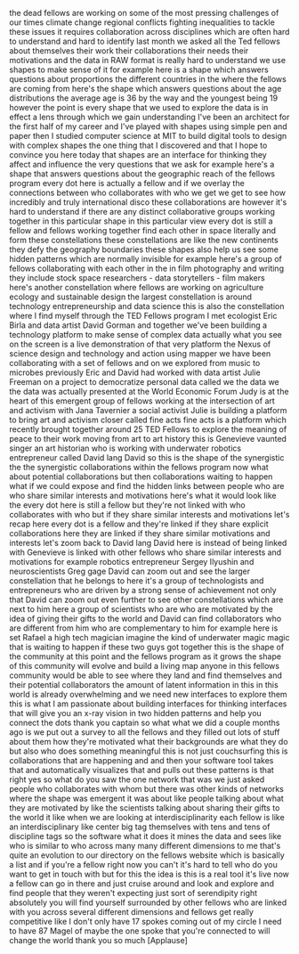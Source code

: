 
the dead fellows are working on some of
the most pressing challenges of our
times
climate change regional conflicts
fighting inequalities to tackle these
issues
it requires collaboration across
disciplines which are often hard to
understand and hard to identify last
month we asked all the Ted fellows about
themselves their work their
collaborations their needs their
motivations and the data in RAW format
is really hard to understand we use
shapes to make sense of it for example
here is a shape which answers questions
about proportions the different
countries in the where the fellows are
coming from here&#39;s the shape which
answers questions about the age
distributions the average age is 36 by
the way and the youngest being 19
however the point is every shape that we
used to explore the data is in effect a
lens through which we gain understanding
I&#39;ve been an architect for the first
half of my career and I&#39;ve played with
shapes using simple pen and paper then I
studied computer science at MIT to build
digital tools to design with complex
shapes the one thing that I discovered
and that I hope to convince you here
today that shapes are an interface for
thinking they affect and influence the
very questions that we ask for example
here&#39;s a shape that answers questions
about the geographic reach of the
fellows program every dot here is
actually a fellow and if we overlay the
connections between who collaborates
with who we get we get to see how
incredibly and truly international disco
these collaborations are however it&#39;s
hard to understand if there are any
distinct collaborative groups working
together in this particular shape in
this particular view every dot is still
a fellow and fellows working together
find each other in space literally and
form these constellations these
constellations are like the new
continents they defy the geography
boundaries these shapes also help us see
some hidden patterns which are normally
invisible for example here&#39;s a group of
fellows collaborating with each other in
the in film photography and writing
they include stock space researchers -
data storytellers - film makers
here&#39;s another constellation where
fellows are working on agriculture
ecology and sustainable design the
largest constellation is around
technology entrepreneurship and data
science this is also the constellation
where I find myself through the TED
Fellows program I met ecologist Eric
Birla and data artist David Gorman and
together we&#39;ve been building a
technology platform to make sense of
complex data actually what you see on
the screen is a live demonstration of
that very platform the Nexus of science
design and technology and action using
mapper we have been collaborating with a
set of fellows and on we explored from
music to microbes previously Eric and
David had worked with data artist Julie
Freeman on a project to democratize
personal data called we the data we the
data was actually presented at the World
Economic Forum Judy is at the heart of
this emergent group of fellows working
at the intersection of art and activism
with Jana Tavernier a social activist
Julie is building a platform to bring
art and activism closer called fine acts
fine acts is a platform which recently
brought together around 25 TED Fellows
to explore the meaning of peace to their
work moving from art to art history
this is Genevieve vaunted singer an art
historian who is working with underwater
robotics entrepreneur called David lang
David so this is the shape of the
synergistic the the synergistic
collaborations within the fellows
program now what about potential
collaborations but then collaborations
waiting to happen what if we could
expose and find the hidden links between
people who are who share similar
interests and motivations here&#39;s what it
would look like the every dot here is
still a fellow but they&#39;re not linked
with who collaborates with who but if
they share similar interests and
motivations let&#39;s recap here every dot
is a fellow and they&#39;re linked if they
share explicit collaborations here they
are linked if they share similar
motivations and interests let&#39;s zoom
back to David lang David here is instead
of being linked with Genevieve is linked
with other fellows who share similar
interests and motivations for example
robotics entrepreneur Sergey Ilyushin
and neuroscientists
Greg gage David can zoom out and see the
larger constellation that he belongs to
here it&#39;s a group of technologists and
entrepreneurs who are driven by a strong
sense of achievement not only that David
can zoom out even further to see other
constellations which are next to him
here a group of scientists who are who
are motivated by the idea of giving
their gifts to the world and David can
find collaborators who are different
from him who are complementary to him
for example here is set Rafael a high
tech magician imagine the kind of
underwater magic magic that is waiting
to happen if these two guys got together
this is the shape of the community at
this point and the fellows program as it
grows the shape of this community will
evolve and build a living map anyone in
this fellows community would be able to
see where they land and find themselves
and their potential collaborators the
amount of latent information in this in
this world is already overwhelming and
we need new interfaces to explore them
this is what I am passionate about
building interfaces for thinking
interfaces that will give you an x-ray
vision in two hidden patterns and help
you connect the dots thank you
captain so what what we did a couple
months ago is we put out a survey to all
the fellows and they filled out lots of
stuff about them how they&#39;re motivated
what their backgrounds are what they do
but also who does something meaningful
this is not just couchsurfing
this is collaborations that are
happening and and then your software
tool takes that and automatically
visualizes that and pulls out these
patterns is that right yes so what do
you saw the one network that was we just
asked people who collaborates with whom
but there was other kinds of networks
where the shape was emergent it was
about like people talking about what
they are motivated by like the
scientists talking about sharing their
gifts to the world it like when we are
looking at interdisciplinarity each
fellow is like an interdisciplinary like
center big tag themselves with tens and
tens of discipline tags so the software
what it does it mines the data and sees
like who is similar to who across many
many different dimensions to me that&#39;s
quite an evolution to our directory on
the fellows website which is basically a
list and if you&#39;re a fellow right now
you can&#39;t it&#39;s hard to tell who do you
want to get in touch with but for this
the idea is this is a real tool it&#39;s
live now a fellow can go in there and
just cruise around and look and explore
and find people that they weren&#39;t
expecting just sort of serendipity right
absolutely you will find yourself
surrounded by other fellows who are
linked with you across several different
dimensions and fellows get really
competitive like I don&#39;t only have 17
spokes coming out of my circle I need to
have 87 Magel of maybe the one spoke
that you&#39;re connected to will change the
world thank you so much
[Applause]
